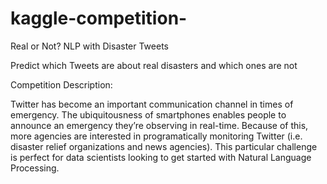 # kaggle-competition-
Real or Not? NLP with Disaster Tweets

Predict which Tweets are about real disasters and which ones are not

Competition Description:

Twitter has become an important communication channel in times of emergency.
The ubiquitousness of smartphones enables people to announce an emergency they’re observing in real-time. Because of this, 
more agencies are interested in programatically monitoring Twitter (i.e. disaster relief organizations and news agencies).
This particular challenge is perfect for data scientists looking to get started with Natural Language Processing. 
